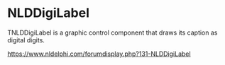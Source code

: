 # NLDDigiLabel
TNLDDigiLabel is a graphic control component that draws its caption as digital digits.

https://www.nldelphi.com/forumdisplay.php?131-NLDDigiLabel
